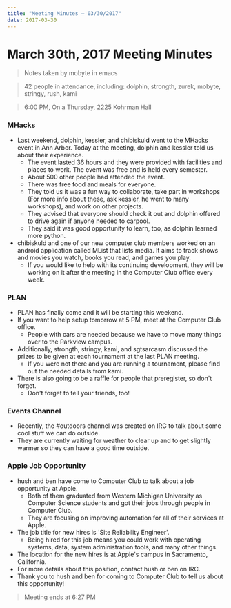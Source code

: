 ```yaml
---
title: "Meeting Minutes – 03/30/2017"
date: 2017-03-30
---
```

# March 30th, 2017 Meeting Minutes
> Notes taken by mobyte in emacs

> 42 people in attendance, including: dolphin, strongth, zurek, mobyte, stringy, rush, kami

> 6:00 PM, On a Thursday, 2225 Kohrman Hall

### MHacks
- Last weekend, dolphin, kessler, and chibiskuld went to the MHacks event in Ann Arbor. Today at the meeting, dolphin and kessler told us about their experience.
  - The event lasted 36 hours and they were provided with facilities and places to work. The event was free and is held every semester.
  - About 500 other people had attended the event.
  - There was free food and meals for everyone.
  - They told us it was a fun way to collaborate, take part in workshops (For more info about these, ask kessler, he went to many workshops), and work on other projects.
  - They advised that everyone should check it out and dolphin offered to drive again if anyone needed to carpool.
  - They said it was good opportunity to learn, too, as dolphin learned more python.
- chibiskuld and one of our new computer club members worked on an android application called MList that lists media. It aims to track shows and movies you watch, books you read, and games you play.
  - If you would like to help with its continuing development, they will be working on it after the meeting in the Computer Club office every week.

### PLAN
- PLAN has finally come and it will be starting this weekend.
- If you want to help setup tomorrow at 5 PM, meet at the Computer Club office.
  - People with cars are needed because we have to move many things over to the Parkview campus.
- Additionally, strongth, stringy, kami, and sgtsarcasm discussed the prizes to be given at each tournament at the last PLAN meeting.
  - If you were not there and you are running a tournament, please find out the needed details from kami.
- There is also going to be a raffle for people that preregister, so don't forget.
  - Don't forget to tell your friends, too!

### Events Channel
- Recently, the #outdoors channel was created on IRC to talk about some cool stuff we can do outside.
- They are currently waiting for weather to clear up and to get slightly warmer so they can have a good time outside.

### Apple Job Opportunity
- hush and ben have come to Computer Club to talk about a job opportunity at Apple.
  - Both of them graduated from Western Michigan University as Computer Science students and got their jobs through people in Computer Club.
  - They are focusing on improving automation for all of their services at Apple.
- The job title for new hires is 'Site Reliability Engineer'.
  - Being hired for this job means you could work with operating systems, data, system administration tools, and many other things.
- The location for the new hires is at Apple's campus in Sacramento, California.
- For more details about this position, contact hush or ben on IRC.
- Thank you to hush and ben for coming to Computer Club to tell us about this opportunity!

> Meeting ends at 6:27 PM
